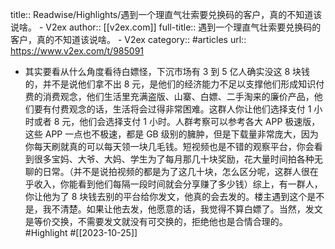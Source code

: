 title:: Readwise/Highlights/遇到一个理直气壮索要兑换码的客户，真的不知道该说啥。 - V2ex
author:: [[v2ex.com]]
full-title:: 遇到一个理直气壮索要兑换码的客户，真的不知道该说啥。 - V2ex
category:: #articles
url:: https://www.v2ex.com/t/985091
- 其实要看从什么角度看待白嫖怪，下沉市场有 3 到 5 亿人确实没这 8 块钱的，并不是说他们拿不出 8 元，是他们的经济能力不足以支撑他们形成知识付费的消费观念，他们生活里充满盗版、山寨、白嫖、二手淘来的廉价产品，他们要有付费观念的话，生活将会过得非常困难。这群人你让他们选择支付 1 小时或者 8 元，他们会选择支付 1 小时。人群考察可以参考各大 APP 极速版，这些 APP 一点也不极速，都是 GB 级别的臃肿，但是下载量非常庞大，因为你每天刷就真的可以每天领一块几毛钱。短视频也是不错的观察平台，你会看到很多宝妈、大爷、大妈、学生为了每月那几十块奖励，花大量时间拍各种无聊的日常。（并不是说拍视频的都是为了这几十块，怎么区分呢，这群人很在乎收入，你能看到他们每隔一段时间就会分享赚了多少钱）综上，有一群人，你让他为了 8 块钱去别的平台给你发文，他真的会去发的。楼主遇到这个是不是，我不清楚。如果让他去发，他愿意的话，我觉得不算白嫖了。当然，发文是等价交换，不需要发文就没有可交换的，拒绝他也是合情合理的。 #Highlight #[[2023-10-25]]